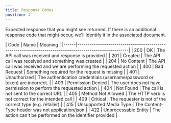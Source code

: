 ```yaml
---
title: Response Codes
position: 4
---
```


Expected response that you might see returned.  If there is an additional response code that might occur, we'll identify it in the associated document.

| Code | Name                   | Meaning                                                                      |
|------|-------------------------------------------------------------------------------------------------------|
| 200  | OK                     | The API call was received and response is provided                           |
| 201  | Created                | The API call was received and something was created                          |
| 204  | No Content             | The API call was received and we are performing the requested action         |
| 400  | Bad Request            | Something required for the request is missing                                |
| 401  | Unauthorized           | The authentication credentials (username/password or token) are incorrect.   |
| 403  | Permission Denied      | The user does not have permission to perform the requested action            |
| 404  | Not Found              | The call is not sent to the correct URL                                      |
| 405  | Method Not Allowed     | The HTTP verb is not correct for the intended call                           |
| 409  | Critical               | The requester is not of the correct type (e.g. retailer)                     |
| 415  | Unsupported Media Type | The Content-Type header was not application/json                             |
| 422  | Unprocessable Entity   | The action can't be performed on the identifier provided                     |
